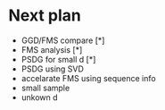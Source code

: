 # Next plan
- GGD/FMS compare [*]
- FMS analysis [*]
- PSDG for small d [*] 
- PSDG using SVD
- accelarate FMS using sequence info
- small sample
- unkown d